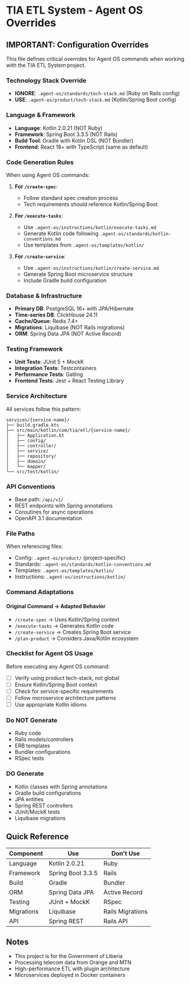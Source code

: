 # TIA ETL System - Agent OS Overrides

## IMPORTANT: Configuration Overrides

This file defines critical overrides for Agent OS commands when working with the TIA ETL System project.

### Technology Stack Override
- **IGNORE**: `.agent-os/standards/tech-stack.md` (Ruby on Rails config)
- **USE**: `.agent-os/product/tech-stack.md` (Kotlin/Spring Boot config)

### Language & Framework
- **Language**: Kotlin 2.0.21 (NOT Ruby)
- **Framework**: Spring Boot 3.3.5 (NOT Rails)
- **Build Tool**: Gradle with Kotlin DSL (NOT Bundler)
- **Frontend**: React 18+ with TypeScript (same as default)

### Code Generation Rules
When using Agent OS commands:

1. **For `/create-spec`**: 
   - Follow standard spec creation process
   - Tech requirements should reference Kotlin/Spring Boot

2. **For `/execute-tasks`**:
   - Use `.agent-os/instructions/kotlin/execute-tasks.md`
   - Generate Kotlin code following `.agent-os/standards/kotlin-conventions.md`
   - Use templates from `.agent-os/templates/kotlin/`

3. **For `/create-service`**:
   - Use `.agent-os/instructions/kotlin/create-service.md`
   - Generate Spring Boot microservice structure
   - Include Gradle build configuration

### Database & Infrastructure
- **Primary DB**: PostgreSQL 16+ with JPA/Hibernate
- **Time-series DB**: ClickHouse 24.11
- **Cache/Queue**: Redis 7.4+
- **Migrations**: Liquibase (NOT Rails migrations)
- **ORM**: Spring Data JPA (NOT Active Record)

### Testing Framework
- **Unit Tests**: JUnit 5 + MockK
- **Integration Tests**: Testcontainers
- **Performance Tests**: Gatling
- **Frontend Tests**: Jest + React Testing Library

### Service Architecture
All services follow this pattern:
```
services/{service-name}/
├── build.gradle.kts
├── src/main/kotlin/com/tia/etl/{service-name}/
│   ├── Application.kt
│   ├── config/
│   ├── controller/
│   ├── service/
│   ├── repository/
│   ├── domain/
│   └── mapper/
└── src/test/kotlin/
```

### API Conventions
- Base path: `/api/v1/`
- REST endpoints with Spring annotations
- Coroutines for async operations
- OpenAPI 3.1 documentation

### File Paths
When referencing files:
- Config: `.agent-os/product/` (project-specific)
- Standards: `.agent-os/standards/kotlin-conventions.md`
- Templates: `.agent-os/templates/kotlin/`
- Instructions: `.agent-os/instructions/kotlin/`

### Command Adaptations

#### Original Command → Adapted Behavior
- `/create-spec` → Uses Kotlin/Spring context
- `/execute-tasks` → Generates Kotlin code
- `/create-service` → Creates Spring Boot service
- `/plan-product` → Considers Java/Kotlin ecosystem

### Checklist for Agent OS Usage
Before executing any Agent OS command:
- [ ] Verify using product tech-stack, not global
- [ ] Ensure Kotlin/Spring Boot context
- [ ] Check for service-specific requirements
- [ ] Follow microservice architecture patterns
- [ ] Use appropriate Kotlin idioms

### Do NOT Generate
- Ruby code
- Rails models/controllers
- ERB templates
- Bundler configurations
- RSpec tests

### DO Generate
- Kotlin classes with Spring annotations
- Gradle build configurations
- JPA entities
- Spring REST controllers
- JUnit/MockK tests
- Liquibase migrations

## Quick Reference

| Component | Use | Don't Use |
|-----------|-----|-----------|
| Language | Kotlin 2.0.21 | Ruby |
| Framework | Spring Boot 3.3.5 | Rails |
| Build | Gradle | Bundler |
| ORM | Spring Data JPA | Active Record |
| Testing | JUnit + MockK | RSpec |
| Migrations | Liquibase | Rails Migrations |
| API | Spring REST | Rails API |

## Notes
- This project is for the Government of Liberia
- Processing telecom data from Orange and MTN
- High-performance ETL with plugin architecture
- Microservices deployed in Docker containers